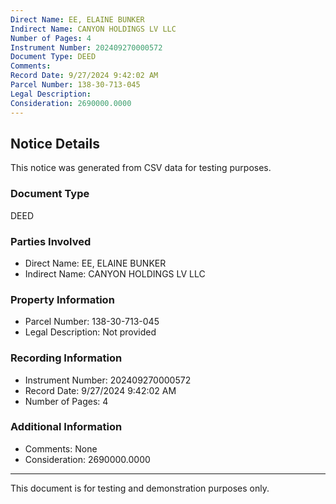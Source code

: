 ```yaml
---
Direct Name: EE, ELAINE BUNKER
Indirect Name: CANYON HOLDINGS LV LLC
Number of Pages: 4
Instrument Number: 202409270000572
Document Type: DEED
Comments: 
Record Date: 9/27/2024 9:42:02 AM
Parcel Number: 138-30-713-045
Legal Description: 
Consideration: 2690000.0000
---
```


## Notice Details

This notice was generated from CSV data for testing purposes.

### Document Type
DEED

### Parties Involved
- Direct Name: EE, ELAINE BUNKER
- Indirect Name: CANYON HOLDINGS LV LLC

### Property Information
- Parcel Number: 138-30-713-045
- Legal Description: Not provided

### Recording Information
- Instrument Number: 202409270000572
- Record Date: 9/27/2024 9:42:02 AM
- Number of Pages: 4

### Additional Information
- Comments: None
- Consideration: 2690000.0000

---

This document is for testing and demonstration purposes only.
